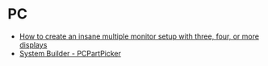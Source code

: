# PC

- [How to create an insane multiple monitor setup with three, four, or more displays](https://www.pcworld.com/article/2923941/how-to-create-an-insane-multiple-monitor-setup-with-three-four-or-more-displays.html)
- [System Builder - PCPartPicker](https://pcpartpicker.com/list/)
